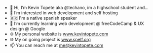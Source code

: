 - 👋 Hi, I’m Kevin Topete aka @techano, im a highschool student and...
- 👀 I’m interested in web development and self hosting
- 🇲🇽 I'm a native spanish speaker
- 🌱 I’m currently learning web development @ freeCodeCamp & UX design @ Google
- 🌐 My personal website is www.kevintopete.com
- 🌐 My on going project is www.spelf.org
- 📫 You can reach me at me@kevintopete.com

<!---
techano/techano is a ✨ special ✨ repository because its `README.md` (this file) appears on your GitHub profile.
You can click the Preview link to take a look at your changes.
--->

